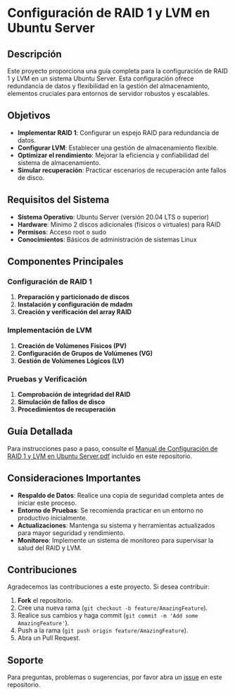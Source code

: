 # Configuración de RAID 1 y LVM en Ubuntu Server

## Descripción

Este proyecto proporciona una guía completa para la configuración de RAID 1  y LVM en un sistema Ubuntu Server. Esta configuración ofrece redundancia de datos y flexibilidad en la gestión del almacenamiento, elementos cruciales para entornos de servidor robustos y escalables.

## Objetivos

- **Implementar RAID 1**: Configurar un espejo RAID para redundancia de datos.
- **Configurar LVM**: Establecer una gestión de almacenamiento flexible.
- **Optimizar el rendimiento**: Mejorar la eficiencia y confiabilidad del sistema de almacenamiento.
- **Simular recuperación**: Practicar escenarios de recuperación ante fallos de disco.

## Requisitos del Sistema

- **Sistema Operativo**: Ubuntu Server (versión 20.04 LTS o superior)
- **Hardware**: Mínimo 2 discos adicionales (físicos o virtuales) para RAID
- **Permisos**: Acceso root o sudo
- **Conocimientos**: Básicos de administración de sistemas Linux

## Componentes Principales

### Configuración de RAID 1

1. **Preparación y particionado de discos**
2. **Instalación y configuración de mdadm**
3. **Creación y verificación del array RAID**

### Implementación de LVM

1. **Creación de Volúmenes Físicos (PV)**
2. **Configuración de Grupos de Volúmenes (VG)**
3. **Gestión de Volúmenes Lógicos (LV)**

### Pruebas y Verificación

1. **Comprobación de integridad del RAID**
2. **Simulación de fallos de disco**
3. **Procedimientos de recuperación**

## Guía Detallada

Para instrucciones paso a paso, consulte el [Manual de Configuración de RAID 1 y LVM en Ubuntu Server.pdf](Manual_de_Configuración_de_RAID_1_y_LVM_en_Ubuntu_Server.pdf) incluido en este repositorio.

## Consideraciones Importantes

- **Respaldo de Datos**: Realice una copia de seguridad completa antes de iniciar este proceso.
- **Entorno de Pruebas**: Se recomienda practicar en un entorno no productivo inicialmente.
- **Actualizaciones**: Mantenga su sistema y herramientas actualizados para mayor seguridad y rendimiento.
- **Monitoreo**: Implemente un sistema de monitoreo para supervisar la salud del RAID y LVM.

## Contribuciones

Agradecemos las contribuciones a este proyecto. Si desea contribuir:

1. **Fork** el repositorio.
2. Cree una nueva rama (`git checkout -b feature/AmazingFeature`).
3. Realice sus cambios y haga commit (`git commit -m 'Add some AmazingFeature'`).
4. Push a la rama (`git push origin feature/AmazingFeature`).
5. Abra un Pull Request.

## Soporte

Para preguntas, problemas o sugerencias, por favor abra un [issue](https://github.com/tu-usuario/tu-repositorio/issues) en este repositorio.
